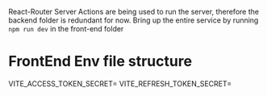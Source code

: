 React-Router Server Actions are being used to run the server, therefore the backend folder is redundant for now.
Bring up the entire service by running `npm run dev` in the front-end folder

# FrontEnd Env file structure
VITE_ACCESS_TOKEN_SECRET=
VITE_REFRESH_TOKEN_SECRET=

